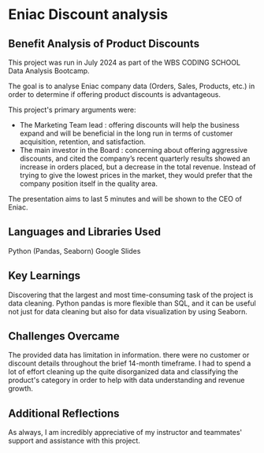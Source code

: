 # Eniac Discount analysis

## Benefit Analysis of Product Discounts
This project was run in July 2024 as part of the WBS CODING SCHOOL Data Analysis Bootcamp.

The goal is to analyse Eniac company data (Orders, Sales, Products, etc.) in order to determine if offering product discounts is advantageous. 

This project's primary arguments were:

- The Marketing Team lead
  : offering discounts will help the business expand and will be beneficial in the long run in terms of customer acquisition, retention, and satisfaction.
- The main investor in the Board
  : concerning about offering aggressive discounts, and cited the company’s recent quarterly results showed an increase in orders placed, but a decrease in the total revenue.
    Instead of trying to give the lowest prices in the market, they would prefer that the company position itself in the quality area.

The presentation aims to last 5 minutes and will be shown to the CEO of Eniac.

## Languages and Libraries Used
Python (Pandas, Seaborn)
Google Slides

## Key Learnings
Discovering that the largest and most time-consuming task of the project is data cleaning.
Python pandas is more flexible than SQL, and it can be useful not just for data cleaning but also for data visualization by using Seaborn.

## Challenges Overcame
The provided data has limitation in information. there were no customer or discount details throughout the brief 14-month timeframe.
I had to spend a lot of effort cleaning up the quite disorganized data and classifying the product's category in order to help with data understanding and revenue growth.

## Additional Reflections
As always, I am incredibly appreciative of my instructor and teammates' support and assistance with this project.
